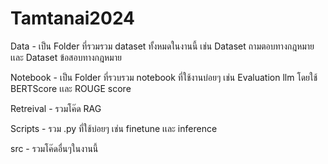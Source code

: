# Tamtanai2024

Data - เป็น Folder ที่รวมรวม dataset ทั้งหมดในงานนี้ เช่น Dataset ถามตอบทางกฎหมายเเละ Dataset ข้อสอบทางกฎหมาย

Notebook - เป็น Folder ที่รวบรวม notebook ที่ใช้งานบ่อยๆ เช่น Evaluation llm โดยใช้ BERTScore เเละ ROUGE score

Retreival - รวมโค๊ด RAG

Scripts - รวม .py ที่ใช้บ่อยๆ เช่น finetune เเละ inference

src - รวมโค๊ดอื่นๆในงานนี้
